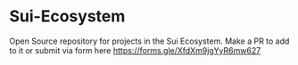 # Sui-Ecosystem
Open Source repository for projects in the Sui Ecosystem. Make a PR to add to it or submit via form here https://forms.gle/XfdXm9jgYyR6mw627
